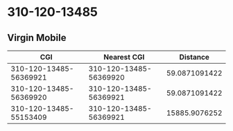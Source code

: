 # 310-120-13485
## Virgin Mobile


| CGI | Nearest CGI | Distance |
|-----|-------------|----------|
| 310-120-13485-56369921 | 310-120-13485-56369920 | 59.0871091422 |
| 310-120-13485-56369920 | 310-120-13485-56369921 | 59.0871091422 |
| 310-120-13485-55153409 | 310-120-13485-56369921 | 15885.9076252 |
